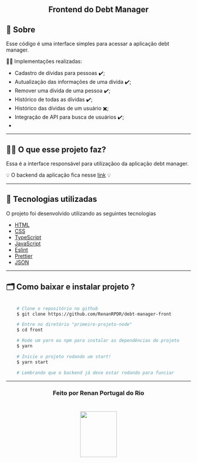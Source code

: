   <h2 align="center">
      <tittle>Frontend do Debt Manager</tittle>
  <h2 >


  ## 💬️ Sobre

  Esse código é uma interface simples para acessar a aplicação debt manager.

   👨‍💻️ Implementações realizadas:
  - Cadastro de dívidas para pessoas ✔️;
  - Autualização das informações de uma dívida ✔️;
  - Remover uma dívida de uma pessoa ✔️;
  - Histórico de todas as dívidas ✔️;
  - Histórico das dívidas de um usuário ✖️;
  - Integração de API para busca de usuários ✔️;
  - 

  ---

  ## 🕵‍♂️️ O que esse projeto faz?

  Essa é a interface responsável para utilizaçãoo da aplicação debt manager.

  💡️ O backend da aplicação fica nesse [link](https://www.linkedin.com/postsrenanrpdr_typescript-reactjs-gostack-activity-6668524574356897792-QB5b) 💡️

  ---

  ## 🚀 Tecnologias utilizadas

  O projeto foi desenvolvido utilizando as seguintes tecnologias

  - [HTML](https://www.w3schools.com/html/)
  - [CSS](https://www.w3schools.com/css/)
  - [TypeScript](https://nodejs.org/en/about/)
  - [JavaScript](https://www.w3schools.com/js/)
  - [Eslint](https://eslint.org/docs/user-guide/configuring)
  - [Prettier](https://prettier.io/docs/en/cli.html) 
  - [JSON](https://www.json.org/json-en.html)


  ---

  ## 🗂 Como baixar e instalar projeto ?

  ```bash

      # Clone o repositório no github
      $ git clone https://github.com/RenanRPDR/debt-manager-front

      # Entre no diretório "primeiro-projeto-node"
      $ cd front

      # Rode um yarn ou npm para instalar as dependências do projeto
      $ yarn

      # Inicie o projeto rodando um start!
      $ yarn start

      # Lembrando que o backend já deve estar rodando para funciar
  ```
  ---

  <h3 align="center">Feito por Renan Portugal do Rio</h3>

   <h1 align="center">
      <img src="https://ik.imagekit.io/911o9a87sc/logo_ytBUeCmpV.png"  width=100 height=125>
  </h1>
